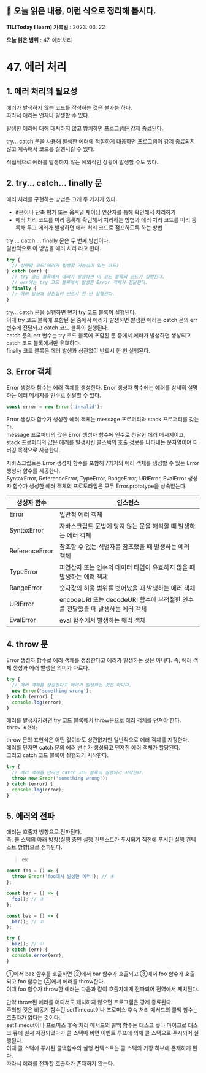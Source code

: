 ## 📕 오늘 읽은 내용, 이런 식으로 정리해 봅시다.

**TIL(Today I learn) 기록일** : 2023. 03. 22

**오늘 읽은 범위** : 47. 에러처리

# 47. 에러 처리

## 1. 에러 처리의 필요성

에러가 발생하지 않는 코드를 작성하는 것은 불가능 하다.   
따라서 에러는 언제나 발생할 수 있다.   
   
발생한 에러에 대해 대처하지 않고 방치하면 프로그램은 강제 종료된다.   
    
try... catch 문을 사용해 발생한 에러에 적절하게 대응하면 프로그램이 강제 종료되지 않고 계속해서 코드를 실행시킬 수 있다.   
   
직접적으로 에러를 발생하지 않는 예외적인 상황이 발생할 수도 있다.

## 2. try... catch... finally 문

에러 처리를 구현하는 방법은 크게 두 가지가 있다.    
- if문이나 단축 평가 또는 옵셔널 체이닝 연산자를 통해 확인해서 처리하기
- 에러 처리 코드를 미리 등록해 확인해서 처리하는 방법과 에러 처리 코드를 미리 등록해 두고 에러가 발생하면 에러 처리 코드로 점프하도록 하는 방법

try ... catch ... finally 문은 두 번째 방법이다.    
일반적으로 이 방법을 에러 처리 라고 한다.   

```js
try {
  // 실행할 코드(에러가 발생할 가능성이 있는 코드)
} catch (err) {
  // try 코드 블록에서 에러가 발생하면 이 코드 블록의 코드가 실행된다.   
  // err에는 try 코드 블록에서 발생한 Error 객체가 전달된다.
} finally {
  // 에러 발생과 상관없이 반드시 한 번 실행된다.
}

```

try... catch 문을 실행하면 먼저 try 코드 블록이 실행된다.   
이때 try 코드 블록에 포함된 문 중에서 에러가 발생하면 발생한 에러는 catch 문의 err 변수에 전달되고 catch 코드 블록이 실행된다.    
catch 문의 err 변수는 try 코드 블록에 포함된 문 중에서 에러가 발생하면 생성되고 catch 코드 블록에서만 유효하다.    
finally 코드 블록은 에러 발생과 상관없이 반드시 한 번 실행된다.   
    
## 3. Error 객체

Error 생성자 함수는 에러 객체를 생성한다. Error 생성자 함수에는 에러를 상세히 설명하는 에러 메세지를 인수로 전달할 수 있다.   
```js
const error = new Error('invalid');
```
Error 생성자 함수가 생성한 에러 객체는 message 프로퍼티와 stack 프로퍼티를 갖는다.   
message 프로퍼티의 값은 Error 생성자 함수에 인수로 전달한 에러 메시지이고, stack 프로퍼티의 값은 에러를 발생시킨 콜스택의 호출 정보를 나타내는 문자열이며 디버깅 목적으로 사용한다.   
    
자바스크립트는 Error 생성자 함수를 포함해 7가지의 에러 객체를 생성할 수 있는 Error 생성자 함수를 제공한다.   
SyntaxError, ReferenceError, TypeError, RangeError, URIError, EvalError 생성자 함수가 생성한 에러 객체의 프로토타입은 모두 Error.prototype을 상속받는다.   


    


| 생성자 함수 | 인스턴스 |
| ---|----|
|Error | 일반적 에러 객체|
|SyntaxError| 자바스크립트 문법에 맞지 않는 문을 해석할 때 발생하는 에러 객체|
|ReferenceError| 참조할 수 없는 식별자를 참조했을 때 발생하는 에러 객체|
|TypeError| 피연산자 또는 인수의 데이터 타입이 유효하지 않을 때 발생하는 에러 객체|    
|RangeError| 숫자값의 허용 범위를 벗어났을 때 발생하는 에러 객체|    
|URIError | encodeURI 또는 decodeURI 함수에 부적절한 인수를 전달했을 때 발생하는 에러 객체|
|EvalError | eval 함수에서 발생하는 에러 객체|


## 4. throw 문
  
Error 생성자 함수로 에러 객체를 생성한다고 에러가 발생하는 것은 아니다. 즉, 에러 객체 생성과 에러 발생은 의미가 다르다.    
```js
try {
  // 에러 객체를 생성한다고 에러가 발생하는 것은 아니다.
  new Error('something wrong');
} catch (error) {
  console.log(error);
}
```
에러를 발생시키려면 try 코드 블록에서 throw문으로 에러 객체를 던져야 한다.    
`throw 표현식;`    
       
throw 문의 표현식은 어떤 값이라도 상관없지만 일반적으로 에러 객체를 지정한다.    
에러를 던지면 catch 문의 에러 변수가 생성되고 던져진 에러 객체가 할당된다.    
그리고 catch 코드 블록이 실행되기 시작한다.    
```js
try {
  // 에러 객체를 던지면 catch 코드 블록이 실행되기 시작한다.
  throw new Error('something wrong');
} catch (error) {
  console.log(error);
}
```

## 5. 에러의 전파    
에러는 호출자 방향으로 전파된다.   
즉, 콜 스택의 아래 방향(실행 중인 실행 컨텐스트가 푸시되기 직전에 푸시된 실행 컨텍스트  방향)으로 전파된다.    
>ex
```js
const foo = () => {
  throw Error('foo에서 발생한 에러'); // ④
};

const bar = () => {
  foo(); // ③
};

const baz = () => {
  bar(); // ②
};

try {
  baz(); // ①
} catch (err) {
  console.error(err);
}
```
①에서 baz 함수를 호출하면 ②에서 bar 함수가 호출되고  ③에서 foo 함수가 호출되고 foo 함수는  ④에서 에러를 throw한다.     
이때 foo 함수가 throw한 에러는 다음과 같이 호출자에게 전파되어 전역에서 캐치된다.

만약 throw된 에러를 어디서도 캐치하지 않으면 프로그램은 강제 종료된다.    
주의할 것은 비동기 함수인 setTimeout이나 프로미스 후속 처리 메서드의 콜백 함수는 호출자가 없다는 것이다.   
setTimeout이나 프로미스 후속 처리 메서드의 콜백 함수는 태스크 큐나 마이크로 태스크 큐에 일시 저장되었다가 콜 스택이 비면 이벤트 루프에 의해 콜 스택으로 푸시되어 실행된다.    
이때 콜 스택에 푸시된 콜백함수의 실행 컨텍스트는 콜 스택의 가장 하부에 존재하게 된다.    
따라서 에러를 전파할 호출자가 존재하지 않는다.

